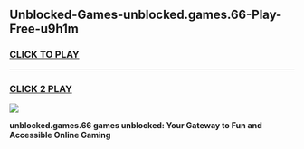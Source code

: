 
## Unblocked-Games-unblocked.games.66-Play-Free-u9h1m
<h3>
<a href="https://premium76.site?title=unblocked.games.66&ref=20A">CLICK TO PLAY</a></h3>
<hr>

<h3>
<a href="https://premium76.site?title=unblocked.games.66&ref=20A">CLICK 2 PLAY</a>
  
</h3>

<a href="https://premium76.site?title=unblocked.games.66&ref=20A"><img src="https://clearcache.store/games.png"></a>


**unblocked.games.66 games unblocked: Your Gateway to Fun and Accessible Online Gaming**
